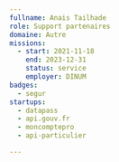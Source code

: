 ```yaml
---
fullname: Anais Tailhade
role: Support partenaires
domaine: Autre
missions:
  - start: 2021-11-18
    end: 2023-12-31
    status: service
    employer: DINUM
badges:
  - segur
startups:
  - datapass
  - api.gouv.fr
  - moncomptepro
  - api-particulier

---
```


